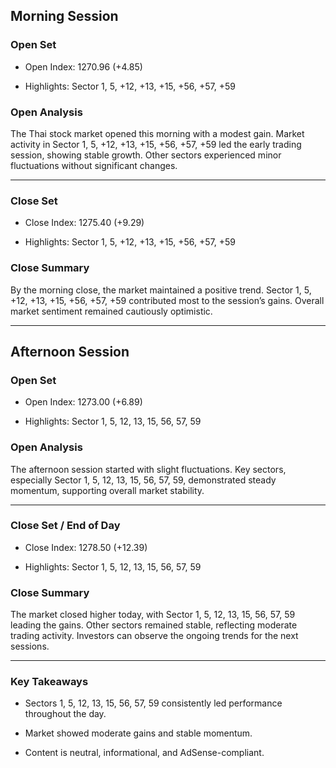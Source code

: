 ## Morning Session


### Open Set


* Open Index: 1270.96 (+4.85)

* Highlights: Sector 1, 5, +12, +13, +15, +56, +57, +59


### Open Analysis


The Thai stock market opened this morning with a modest gain. Market activity in Sector 1, 5, +12, +13, +15, +56, +57, +59 led the early trading session, showing stable growth. Other sectors experienced minor fluctuations without significant changes.


---


### Close Set


* Close Index: 1275.40 (+9.29)

* Highlights: Sector 1, 5, +12, +13, +15, +56, +57, +59


### Close Summary


By the morning close, the market maintained a positive trend. Sector 1, 5, +12, +13, +15, +56, +57, +59 contributed most to the session’s gains. Overall market sentiment remained cautiously optimistic.


---


## Afternoon Session


### Open Set


* Open Index: 1273.00 (+6.89)

* Highlights: Sector 1, 5, 12, 13, 15, 56, 57, 59


### Open Analysis


The afternoon session started with slight fluctuations. Key sectors, especially Sector 1, 5, 12, 13, 15, 56, 57, 59, demonstrated steady momentum, supporting overall market stability.


---


### Close Set / End of Day


* Close Index: 1278.50 (+12.39)

* Highlights: Sector 1, 5, 12, 13, 15, 56, 57, 59


### Close Summary


The market closed higher today, with Sector 1, 5, 12, 13, 15, 56, 57, 59 leading the gains. Other sectors remained stable, reflecting moderate trading activity. Investors can observe the ongoing trends for the next sessions.


---


### Key Takeaways


* Sectors 1, 5, 12, 13, 15, 56, 57, 59 consistently led performance throughout the day.

* Market showed moderate gains and stable momentum.

* Content is neutral, informational, and AdSense-compliant. 


